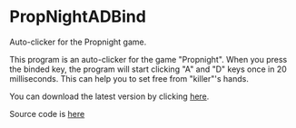 # PropNightADBind
Auto-clicker for the Propnight game.

This program is an auto-clicker for the game "Propnight".
When you press the binded key, the program will start clicking "A" and "D" keys once in 20 milliseconds. This can help you to set free from "killer"'s hands.

You can download the latest version by clicking [here](https://github.com/SantiVlad/PropNightADBind/releases/download/release/PropNightADBind_Release.1.0.exe).

Source code is [here](https://github.com/SantiVlad/PropNightADBind/releases/download/release/PropNightADBind_Release.1.0.zip)
